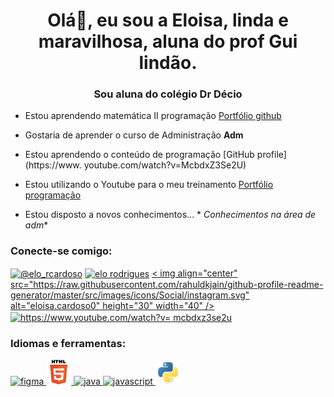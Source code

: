 <h1 align="center">Olá👋, eu sou a Eloisa, linda e maravilhosa, aluna do prof Gui lindão.</h1> <h3 align="
center">Sou aluna do colégio Dr Décio</h3>

- Estou aprendendo matemática II programação [Portfólio github](https://github.com/Rodrigueseloisa)

- Gostaria de aprender o curso de Administração **Adm**

- Estou aprendendo o conteúdo de programação [GitHub profile](https://www. youtube.com/watch?v=McbdxZ3Se2U)

- Estou utilizando o Youtube para o meu treinamento [Portfólio programação](https://www.youtube.com/watch?v=vvThhk2btO8)

- Estou disposto a novos conhecimentos... * *Conhecimentos na área de adm**

<h3 align="left">Conecte-se comigo:</h3>
<p align="left">
<a href="https://twitter.com/@elo_rcardoso" target="blank"><img align="center" src="https://raw.githubusercontent.com/rahuldkjain/github-profile-readme- generator/master/src/images/icons/Social/twitter.svg" alt="@elo_rcardoso" height="30" width="40" /></a> <a href="
https://fb.com /elo rodrigues" target="blank"><img align="center" src="https://raw.githubusercontent.com/rahuldkjain/github-profile-readme-generator/master/src/images/icons/Social/ facebook.svg" alt="elo rodrigues" height="30" width="40" /></a>
<a href="https://instagram.com/eloisa.cardoso0" target="blank">< img align="center" src="https://raw.githubusercontent.com/rahuldkjain/github-profile-readme-generator/master/src/images/icons/Social/instagram.svg" alt="eloisa.cardoso0" height="30" width="40" /></a >
<a href="https://www.youtube.com/c/https://www.youtube.com/watch?v=mcbdxz3se2u" target="blank"><img align="center" src="https ://raw.githubusercontent.com/rahuldkjain/github-profile-readme-generator/master/src/images/icons/Social/youtube.svg" alt="https://www.youtube.com/watch?v= mcbdxz3se2u" height="30" width="40" /></a>
</p>

<h3 align="left">Idiomas e ferramentas:</h3>
<p align="left"> <a href="https://www.figma.com/" target="_blank" rel="noreferrer"> <img src="https://www.vectorlogo.zone/ logos/figma/figma-icon.svg" alt="figma" width="40" height="40"/> </a> <a href="https://www.w3.org/html/" target ="_blank" rel="noreferrer"> <img src="https://raw.githubusercontent.com/devicons/devicon/master/icons/html5/html5-original-wordmark.svg" alt="html5" width= "40" height="40"/> </a> <a href="https://www.java.com" target="_blank" rel="noreferrer"> <img src="https://raw .githubusercontent.com/devicons/devicon/master/icons/java/java-original.svg" alt="java" width="40" height="40"/> </a> <a href="https://developer. mozilla.org/en-US/docs/Web/JavaScript" target="_blank" rel="noreferrer"> <img src="https://raw.githubusercontent.com/devicons/devicon/master/icons/javascript/ javascript-original.svg" alt="javascript" width="40" height="40"/> </a> <a href="https://www.python.org" target="_blank" rel=" noreferrer"> <img src="https://raw.githubusercontent.com/devicons/devicon/master/icons/python/python-original.svg" alt="python" width="40" height="40"/ ></a> </p>
